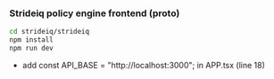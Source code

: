 ### Strideiq policy engine frontend (proto)

```bash
cd strideiq/strideiq
npm install
npm run dev
```

- add const API_BASE = "http://localhost:3000"; in  APP.tsx (line 18)
